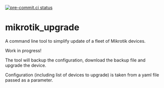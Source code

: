 [![pre-commit.ci status](https://results.pre-commit.ci/badge/github/spidermila/mikrotik_upgrade/main.svg)](https://results.pre-commit.ci/latest/github/spidermila/mikrotik_upgrade/main)

# mikrotik_upgrade
A command line tool to simplify update of a fleet of Mikrotik devices.

Work in progress!

The tool will backup the configuration, download the backup file and upgrade the device.

Configuration (including list of devices to upgrade) is taken from a yaml file passed as a parameter.
